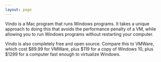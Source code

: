 ```yaml
---
layout: page
---
```


Vindo is a Mac program that runs Windows programs. It takes a unique approach to doing this that avoids the performance penalty of a VM, while allowing you to run Windows programs without restarting your computer.

Vindo is also completely free and open source. Compare this to VMWare, which cost $89.99 for VMWare, plus $119 for a copy of Windows 10, plus $1299 for a computer fast enough to virtualize Windows.
